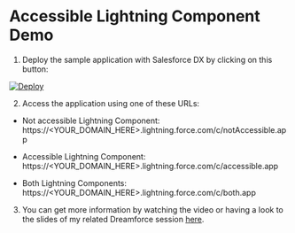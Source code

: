 # Accessible Lightning Component Demo

1. Deploy the sample application with Salesforce DX by clicking on this button:

[![Deploy](https://deploy-to-sfdx.com/dist/assets/images/DeployToSFDX.svg)](https://deploy-to-sfdx.com)

2. Access the application using one of these URLs:
* Not accessible Lightning Component: https://<YOUR_DOMAIN_HERE>.lightning.force.com/c/notAccessible.app

* Accessible Lightning Component: https://<YOUR_DOMAIN_HERE>.lightning.force.com/c/accessible.app

* Both Lightning Components: https://<YOUR_DOMAIN_HERE>.lightning.force.com/c/both.app

3. You can get more information by watching the video or having a look to the slides of my related Dreamforce session [here](https://success.salesforce.com/Sessions?eventId=a1Q3A00000stRRuUAM#/session/a2q3A000001yuoRQAQ).
